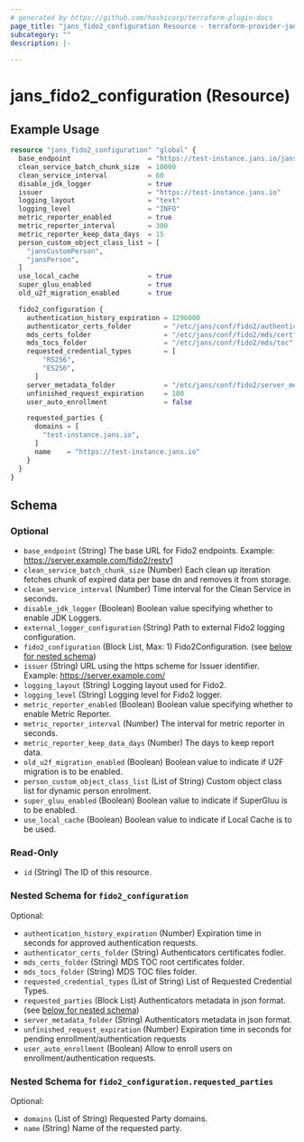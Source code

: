 ```yaml
---
# generated by https://github.com/hashicorp/terraform-plugin-docs
page_title: "jans_fido2_configuration Resource - terraform-provider-jans"
subcategory: ""
description: |-
  
---
```


# jans_fido2_configuration (Resource)



## Example Usage

```terraform
resource "jans_fido2_configuration" "global" {
  base_endpoint                   = "https://test-instance.jans.io/jans-fido2/restv1"
  clean_service_batch_chunk_size  = 10000
  clean_service_interval          = 60
  disable_jdk_logger              = true
  issuer                          = "https://test-instance.jans.io"
  logging_layout                  = "text"
  logging_level                   = "INFO"
  metric_reporter_enabled         = true
  metric_reporter_interval        = 300
  metric_reporter_keep_data_days  = 15
  person_custom_object_class_list = [
    "jansCustomPerson",
    "jansPerson",
  ]
  use_local_cache                 = true
  super_gluu_enabled              = true
  old_u2f_migration_enabled       = true

  fido2_configuration {
    authentication_history_expiration = 1296000
    authenticator_certs_folder        = "/etc/jans/conf/fido2/authenticator_cert"
    mds_certs_folder                  = "/etc/jans/conf/fido2/mds/cert"
    mds_tocs_folder                   = "/etc/jans/conf/fido2/mds/toc"
    requested_credential_types        = [
        "RS256",
        "ES256",
      ]
    server_metadata_folder            = "/etc/jans/conf/fido2/server_metadata"
    unfinished_request_expiration     = 180
    user_auto_enrollment              = false

    requested_parties {
      domains = [
        "test-instance.jans.io",
      ]
      name    = "https://test-instance.jans.io"
    }
  }
}
```

<!-- schema generated by tfplugindocs -->
## Schema

### Optional

- `base_endpoint` (String) The base URL for Fido2 endpoints. Example: https://server.example.com/fido2/restv1
- `clean_service_batch_chunk_size` (Number) Each clean up iteration fetches chunk of expired data per base dn and removes it from storage.
- `clean_service_interval` (Number) Time interval for the Clean Service in seconds.
- `disable_jdk_logger` (Boolean) Boolean value specifying whether to enable JDK Loggers.
- `external_logger_configuration` (String) Path to external Fido2 logging configuration.
- `fido2_configuration` (Block List, Max: 1) Fido2Configuration. (see [below for nested schema](#nestedblock--fido2_configuration))
- `issuer` (String) URL using the https scheme for Issuer identifier. Example: https://server.example.com/
- `logging_layout` (String) Logging layout used for Fido2.
- `logging_level` (String) Logging level for Fido2 logger.
- `metric_reporter_enabled` (Boolean) Boolean value specifying whether to enable Metric Reporter.
- `metric_reporter_interval` (Number) The interval for metric reporter in seconds.
- `metric_reporter_keep_data_days` (Number) The days to keep report data.
- `old_u2f_migration_enabled` (Boolean) Boolean value to indicate if U2F migration is to be enabled.
- `person_custom_object_class_list` (List of String) Custom object class list for dynamic person enrolment.
- `super_gluu_enabled` (Boolean) Boolean value to indicate if SuperGluu is to be enabled.
- `use_local_cache` (Boolean) Boolean value to indicate if Local Cache is to be used.

### Read-Only

- `id` (String) The ID of this resource.

<a id="nestedblock--fido2_configuration"></a>
### Nested Schema for `fido2_configuration`

Optional:

- `authentication_history_expiration` (Number) Expiration time in seconds for approved authentication requests.
- `authenticator_certs_folder` (String) Authenticators certificates fodler.
- `mds_certs_folder` (String) MDS TOC root certificates folder.
- `mds_tocs_folder` (String) MDS TOC files folder.
- `requested_credential_types` (List of String) List of Requested Credential Types.
- `requested_parties` (Block List) Authenticators metadata in json format. (see [below for nested schema](#nestedblock--fido2_configuration--requested_parties))
- `server_metadata_folder` (String) Authenticators metadata in json format.
- `unfinished_request_expiration` (Number) Expiration time in seconds for pending enrollment/authentication requests
- `user_auto_enrollment` (Boolean) Allow to enroll users on enrollment/authentication requests.

<a id="nestedblock--fido2_configuration--requested_parties"></a>
### Nested Schema for `fido2_configuration.requested_parties`

Optional:

- `domains` (List of String) Requested Party domains.
- `name` (String) Name of the requested party.


